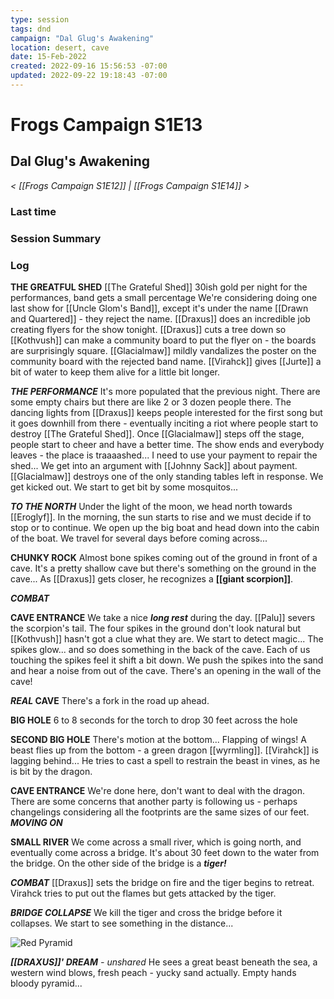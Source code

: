 ```yaml
---
type: session
tags: dnd
campaign: "Dal Glug's Awakening"
location: desert, cave
date: 15-Feb-2022
created: 2022-09-16 15:56:53 -07:00
updated: 2022-09-22 19:18:43 -07:00
---
```

# Frogs Campaign S1E13
## **Dal Glug's Awakening**
*< [[Frogs Campaign S1E12]] | [[Frogs Campaign S1E14]] >*

### Last time


### Session Summary


### Log
**THE GREATFUL SHED**
[[The Grateful Shed]]
30ish gold per night for the performances, band gets a small percentage We're considering doing one last show for [[Uncle Glom's Band]], except it's under the name [[Drawn and Quartered]] - they reject the name. [[Draxus]] does an incredible job creating flyers for the show tonight. [[Draxus]] cuts a tree down so [[Kothvush]] can make a community board to put the flyer on - the boards are surprisingly square. [[Glacialmaw]] mildly vandalizes the poster on the community board with the rejected band name. [[Virahck]] gives [[Jurte]] a bit of water to keep them alive for a little bit longer.

_**THE PERFORMANCE**_ It's more populated that the previous night. There are some empty chairs but there are like 2 or 3 dozen people there. The dancing lights from [[Draxus]] keeps people interested for the first song but it goes downhill from there - eventually inciting a riot where people start to destroy [[The Grateful Shed]]. Once [[Glacialmaw]] steps off the stage, people start to cheer and have a better time. The show ends and everybody leaves - the place is traaaashed... I need to use your payment to repair the shed... We get into an argument with [[Johnny Sack]] about payment. [[Glacialmaw]] destroys one of the only standing tables left in response. We get kicked out. We start to get bit by some mosquitos...

_**TO THE NORTH**_ Under the light of the moon, we head north towards [[Eroglyf]]. In the morning, the sun starts to rise and we must decide if to stop or to continue. We open up the big boat and head down into the cabin of the boat. We travel for several days before coming across...

**CHUNKY ROCK** Almost bone spikes coming out of the ground in front of a cave. It's a pretty shallow cave but there's something on the ground in the cave... As [[Draxus]] gets closer, he recognizes a **[[giant scorpion]]**.

_**COMBAT**_

**CAVE ENTRANCE** We take a nice _**long rest**_ during the day. [[Palu]] severs the scorpion's tail. The four spikes in the ground don't look natural but [[Kothvush]] hasn't got a clue what they are. We start to detect magic... The spikes glow... and so does something in the back of the cave. Each of us touching the spikes feel it shift a bit down. We push the spikes into the sand and hear a noise from out of the cave. There's an opening in the wall of the cave!

**_REAL_ CAVE** There's a fork in the road up ahead.

**BIG HOLE** 6 to 8 seconds for the torch to drop 30 feet across the hole

**SECOND BIG HOLE** There's motion at the bottom... Flapping of wings! A beast flies up from the bottom - a green dragon [[wyrmling]]. [[Virahck]] is lagging behind... He tries to cast a spell to restrain the beast in vines, as he is bit by the dragon.

**CAVE ENTRANCE** We're done here, don't want to deal with the dragon. There are some concerns that another party is following us - perhaps changelings considering all the footprints are the same sizes of our feet. _**MOVING ON**_

**SMALL RIVER** We come across a small river, which is going north, and eventually come across a bridge. It's about 30 feet down to the water from the bridge. On the other side of the bridge is a _**tiger!**_

_**COMBAT**_ [[Draxus]] sets the bridge on fire and the tiger begins to retreat. Virahck tries to put out the flames but gets attacked by the tiger.

_**BRIDGE COLLAPSE**_ We kill the tiger and cross the bridge before it collapses. We start to see something in the distance...

![Red Pyramid](https://cdn.discordapp.com/attachments/878054966441410570/943339028609114182/unknown.png)

_**[[DRAXUS]]' DREAM** - unshared_ He sees a great beast beneath the sea, a western wind blows, fresh peach - yucky sand actually. Empty hands bloody pyramid...